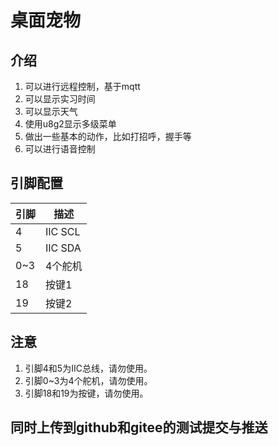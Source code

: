# 桌面宠物

## 介绍

1. 可以进行远程控制，基于mqtt
2. 可以显示实习时间
3. 可以显示天气
4. 使用u8g2显示多级菜单
5. 做出一些基本的动作，比如打招呼，握手等
6. 可以进行语音控制

## 引脚配置

| 引脚 | 描述 |
| --- | --- |
| 4   | IIC SCL|
| 5   | IIC SDA|
| 0~3 | 4个舵机 |
| 18  | 按键1  |
| 19  | 按键2  |


## 注意

1. 引脚4和5为IIC总线，请勿使用。
2. 引脚0~3为4个舵机，请勿使用。
3. 引脚18和19为按键，请勿使用。


## 同时上传到github和gitee的测试提交与推送